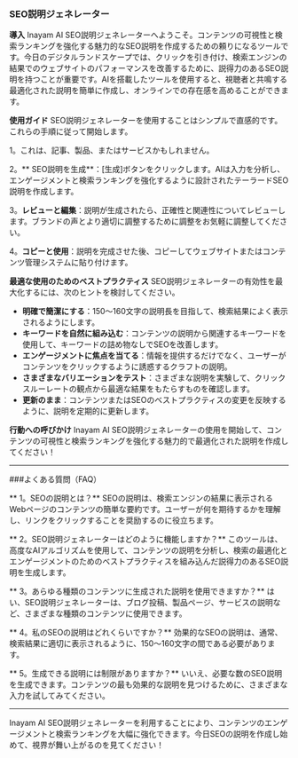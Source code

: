 ### SEO説明ジェネレーター

**導入**
Inayam AI SEO説明ジェネレーターへようこそ。コンテンツの可視性と検索ランキングを強化する魅力的なSEO説明を作成するための頼りになるツールです。今日のデジタルランドスケープでは、クリックを引き付け、検索エンジンの結果でのウェブサイトのパフォーマンスを改善するために、説得力のあるSEO説明を持つことが重要です。AIを搭載したツールを使用すると、視聴者と共鳴する最適化された説明を簡単に作成し、オンラインでの存在感を高めることができます。

**使用ガイド**
SEO説明ジェネレーターを使用することはシンプルで直感的です。これらの手順に従って開始します。

1。これは、記事、製品、またはサービスかもしれません。

2。** SEO説明を生成**：[生成]ボタンをクリックします。AIは入力を分析し、エンゲージメントと検索ランキングを強化するように設計されたテーラードSEO説明を作成します。

3。**レビューと編集**：説明が生成されたら、正確性と関連性についてレビューします。ブランドの声とより適切に調整するために調整をお気軽に調整してください。

4。**コピーと使用**：説明を完成させた後、コピーしてウェブサイトまたはコンテンツ管理システムに貼り付けます。

**最適な使用のためのベストプラクティス**
SEO説明ジェネレーターの有効性を最大化するには、次のヒントを検討してください。

-  **明確で簡潔にする**：150〜160文字の説明長を目指して、検索結果によく表示されるようにします。
-  **キーワードを自然に組み込む**：コンテンツの説明から関連するキーワードを使用して、キーワードの詰め物なしでSEOを改善します。
-  **エンゲージメントに焦点を当てる**：情報を提供するだけでなく、ユーザーがコンテンツをクリックするように誘惑するクラフトの説明。
-  **さまざまなバリエーションをテスト**：さまざまな説明を実験して、クリックスルーレートの観点から最適な結果をもたらすものを確認します。
-  **更新のまま**：コンテンツまたはSEOのベストプラクティスの変更を反映するように、説明を定期的に更新します。

**行動への呼びかけ**
Inayam AI SEO説明ジェネレーターの使用を開始して、コンテンツの可視性と検索ランキングを強化する魅力的で最適化された説明を作成してください！

----

###よくある質問（FAQ）

** 1。SEOの説明とは？**
SEOの説明は、検索エンジンの結果に表示されるWebページのコンテンツの簡単な要約です。ユーザーが何を期待するかを理解し、リンクをクリックすることを奨励するのに役立ちます。

** 2。SEO説明ジェネレーターはどのように機能しますか？**
このツールは、高度なAIアルゴリズムを使用して、コンテンツの説明を分析し、検索の最適化とエンゲージメントのためのベストプラクティスを組み込んだ説得力のあるSEO説明を生成します。

** 3。あらゆる種類のコンテンツに生成された説明を使用できますか？**
はい、SEO説明ジェネレーターは、ブログ投稿、製品ページ、サービスの説明など、さまざまな種類のコンテンツに使用できます。

** 4。私のSEOの説明はどれくらいですか？**
効果的なSEOの説明は、通常、検索結果に適切に表示されるように、150〜160文字の間である必要があります。

** 5。生成できる説明には制限がありますか？**
いいえ、必要な数のSEO説明を生成できます。コンテンツの最も効果的な説明を見つけるために、さまざまな入力を試してみてください。

----

Inayam AI SEO説明ジェネレーターを利用することにより、コンテンツのエンゲージメントと検索ランキングを大幅に強化できます。今日SEOの説明を作成し始めて、視界が舞い上がるのを見てください！